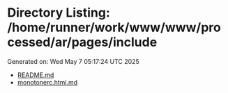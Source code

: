# Directory Listing: /home/runner/work/www/www/processed/ar/pages/include
Generated on: Wed May  7 05:17:24 UTC 2025

- [README.md](README.md)
- [monotonerc.html.md](monotonerc.html.md)
